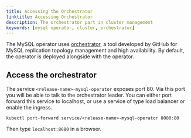 ```yaml
---
title: Accessing the Orchestrator
linktitle: Accessing Orchestrator
description: The orchestrator part in cluster management
keywords: [mysql operator, cluster, orchestrator]
---
```


The MySQL operator uses [orchestrator](https://github.com/github/orchestrator), a tool developed by GitHub for MySQL replication topology management and high availability. By default, the operator is deployed alongside with the operator.

## Access the orchestrator

The service `<release-name>-mysql-operator` exposes port 80. Via this port you will be able to talk to the orchestrator leader.
You can either port forward this service to localhost, or use a service of type load balancer or enable the ingress.

``` shell
kubectl port-forward service/<release-name>-mysql-operator 8080:80
```

Then type `localhost:8080` in a browser.
